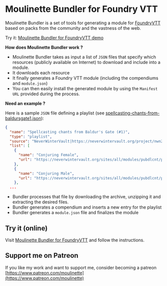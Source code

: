 # Moulinette Bundler for Foundry VTT

Moulinette Bundler is a set of tools for generating a module for [FoundryVTT](https://foundryvtt.com/)  based on packs from the community and the vastness of the web.

Try it: [Moulinette Bundler for FoundryVTT demo](https://boisdechet.org/moulinette/bundler/fvtt/task)

**How does Moulinette Bundler work ?**

* Moulinette Bundler takes as input a list of `JSON` files that specify which resources (publicly available on Internet) to download and include into a module.
* It downloads each resource
* It finally generates a Foundry VTT module (including the compendiums and `module.json`)
* You can then easily install the generated module by using the `Manifest URL` provided during the process.

**Need an example ?**

Here is a sample `JSON` file defining a playlist (see [spellcasting-chants-from-baldursgate1.json](https://github.com/SvenWerlen/moulinette-data/blob/main/playlists/lists/spellcasting-chants-from-baldursgate1.json)):

```json
{
  "name": "Spellcasting chants from Baldur's Gate (#1)",
  "type": "playlist",
  "source": "NeverWinterVault|https://neverwintervault.org/project/nwn2/audio/sound/spellcasting-chants-baldurs-gate",
  "list": [
    {
      "name": "Conjuring Female",
      "url": "https://neverwintervault.org/sites/all/modules/pubdlcnt/pubdlcnt.php?fid=27231|Override/vs_chant_conj_hf.wav"
    },
    {
      "name": "Conjuring Male",
      "url": "https://neverwintervault.org/sites/all/modules/pubdlcnt/pubdlcnt.php?fid=27231|Override/vs_chant_conj_hm.wav"
    },
  ...
```

* Bundler processes that file by downloading the archive, unzipping it and extracting the desired files. 
* Bundler generates a compendium and inserts a new entry for the playlist
* Bundler generates a `module.json` file and finalizes the module 

## Try it (online)

Visit [Moulinette Bundler for FoundryVTT](https://boisdechet.org/moulinette/bundler/fvtt/task) and follow the instructions.

## Support me on Patreon

If you like my work and want to support me, consider becoming a patreon
[https://www.patreon.com/moulinette](https://www.patreon.com/moulinette)
